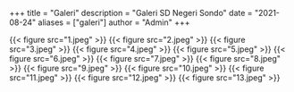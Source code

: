 +++
title = "Galeri"
description = "Galeri SD Negeri Sondo"
date = "2021-08-24"
aliases = ["galeri"]
author = "Admin"
+++

{{< figure src="1.jpeg" >}}
{{< figure src="2.jpeg" >}}
{{< figure src="3.jpeg" >}}
{{< figure src="4.jpeg" >}}
{{< figure src="5.jpeg" >}}
{{< figure src="6.jpeg" >}}
{{< figure src="7.jpeg" >}}
{{< figure src="8.jpeg" >}}
{{< figure src="9.jpeg" >}}
{{< figure src="10.jpeg" >}}
{{< figure src="11.jpeg" >}}
{{< figure src="12.jpeg" >}}
{{< figure src="13.jpeg" >}}